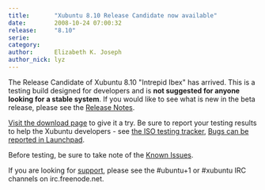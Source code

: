 ```yaml
---
title:       "Xubuntu 8.10 Release Candidate now available"
date:        2008-10-24 07:00:32
release:     "8.10"
serie:       
category:    
author:      Elizabeth K. Joseph
author_nick: lyz
---
```


The Release Candidate of Xubuntu 8.10 "Intrepid Ibex" has arrived. This is a testing build designed for developers and is **not suggested for anyone looking for a stable system**. If you would like to see what is new in the beta release, please see the [Release Notes](https://wiki.ubuntu.com/IntrepidIbex/RC/Xubuntu).

[Visit the download page](http://cdimage.ubuntu.com/xubuntu/releases/8.10/rc/) to give it a try. Be sure to report your testing results to help the Xubuntu developers - see [the ISO testing tracker](http://iso.qa.ubuntu.com/qatracker/build/xubuntu/all), [Bugs can be reported in Launchpad](https://launchpad.net/ubuntu/+filebug/).

Before testing, be sure to take note of the [Known Issues](https://wiki.ubuntu.com/IntrepidIbex/RC/Xubuntu#Known%20Issues).

If you are looking for [support](http://xubuntu.org/help), please see the #ubuntu+1 or #xubuntu IRC channels on irc.freenode.net.
